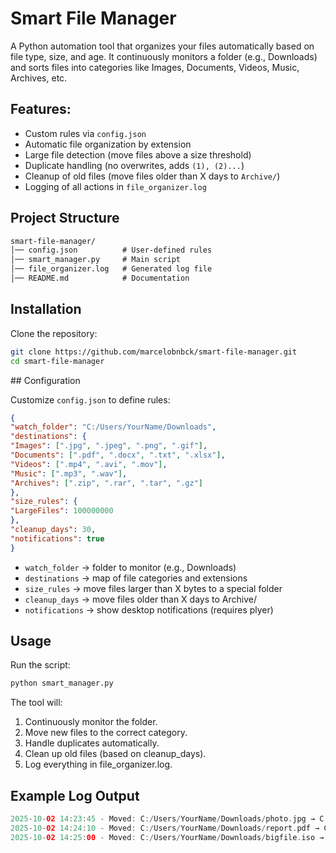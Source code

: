 # Smart File Manager

A Python automation tool that organizes your files automatically based on file type, size, and age.
It continuously monitors a folder (e.g., Downloads) and sorts files into categories like Images, Documents, Videos, Music, Archives, etc.

## Features:
- Custom rules via `config.json`
- Automatic file organization by extension
- Large file detection (move files above a size threshold)
- Duplicate handling (no overwrites, adds `(1), (2)...`)
- Cleanup of old files (move files older than X days to `Archive/`)
- Logging of all actions in `file_organizer.log`

## Project Structure
```markdown
smart-file-manager/
│── config.json          # User-defined rules
│── smart_manager.py     # Main script
│── file_organizer.log   # Generated log file
│── README.md            # Documentation
```

## Installation
Clone the repository:
```bash
git clone https://github.com/marcelobnbck/smart-file-manager.git
cd smart-file-manager
```

##️ Configuration

Customize `config.json` to define rules:
```json
{
"watch_folder": "C:/Users/YourName/Downloads",
"destinations": {
"Images": [".jpg", ".jpeg", ".png", ".gif"],
"Documents": [".pdf", ".docx", ".txt", ".xlsx"],
"Videos": [".mp4", ".avi", ".mov"],
"Music": [".mp3", ".wav"],
"Archives": [".zip", ".rar", ".tar", ".gz"]
},
"size_rules": {
"LargeFiles": 100000000
},
"cleanup_days": 30,
"notifications": true
}
```

- `watch_folder` → folder to monitor (e.g., Downloads)
- `destinations` → map of file categories and extensions
- `size_rules` → move files larger than X bytes to a special folder
- `cleanup_days` → move files older than X days to Archive/
- `notifications` → show desktop notifications (requires plyer)

## Usage
Run the script:
```bash
python smart_manager.py
```

The tool will:
1. Continuously monitor the folder.
2. Move new files to the correct category.
3. Handle duplicates automatically.
4. Clean up old files (based on cleanup_days).
5. Log everything in file_organizer.log.

## Example Log Output
```swift
2025-10-02 14:23:45 - Moved: C:/Users/YourName/Downloads/photo.jpg → C:/Users/YourName/Downloads/Images/photo.jpg
2025-10-02 14:24:10 - Moved: C:/Users/YourName/Downloads/report.pdf → C:/Users/YourName/Downloads/Documents/report.pdf
2025-10-02 14:25:00 - Moved: C:/Users/YourName/Downloads/bigfile.iso → C:/Users/YourName/Downloads/LargeFiles/bigfile.iso
```